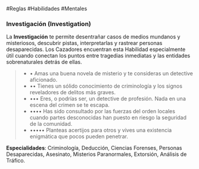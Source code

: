 #Reglas #Habilidades #Mentales

### Investigación (Investigation)

La **Investigación** te permite desentrañar casos de medios mundanos y misteriosos, descubrir pistas, interpretarlas y rastrear personas desaparecidas. Los Cazadores encuentran esta Habilidad especialmente útil cuando conectan los puntos entre tragedias inmediatas y las entidades sobrenaturales detrás de ellas.

> - • Amas una buena novela de misterio y te consideras un detective aficionado.
> - •• Tienes un sólido conocimiento de criminología y los signos reveladores de delitos más graves.
> - ••• Eres, o podrías ser, un detective de profesión. Nada en una escena del crimen se te escapa.
> - •••• Has sido consultado por las fuerzas del orden locales cuando partes desconocidas han puesto en riesgo la seguridad de la comunidad.
> - ••••• Planteas acertijos para otros y vives una existencia enigmática que pocos pueden penetrar.

**Especialidades**: Criminología, Deducción, Ciencias Forenses, Personas Desaparecidas, Asesinato, Misterios Paranormales, Extorsión, Análisis de Tráfico.